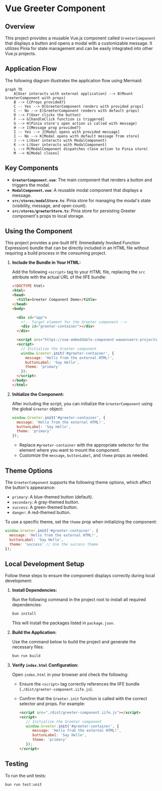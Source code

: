 
# Vue Greeter Component

## Overview

This project provides a reusable Vue.js component called `GreeterComponent` that displays a button and opens a modal with a customizable message. It utilizes Pinia for state management and can be easily integrated into other Vue.js projects.

## Application Flow

The following diagram illustrates the application flow using Mermaid:

```mermaid
graph TD
    A[User interacts with external application] --> B(Mount GreeterComponent with props)
    B --> C{Props provided?}
    C -- Yes --> D[GreeterComponent renders with provided props]
    C -- No --> E[GreeterComponent renders with default props]
    D --> F(User clicks the button)
    F --> G[handleClick function is triggered]
    G --> H(Pinia store's open action is called with message)
    H --> I{Message prop provided?}
    I -- Yes --> J[Modal opens with provided message]
    I -- No --> K[Modal opens with default message from store]
    J --> L(User interacts with ModalComponent)
    K --> L(User interacts with ModalComponent)
    L --> M(ModalComponent dispatches close action to Pinia store)
    M --> N[Modal closes]
```

## Key Components

*   **`GreeterComponent.vue`**: The main component that renders a button and triggers the modal.
*   **`ModalComponent.vue`**: A reusable modal component that displays a message.
*   **`src/stores/modalStore.ts`**: Pinia store for managing the modal's state (visibility, message, and open count).
*   **`src/stores/greeterStore.ts`**: Pinia store for persisting Greeter component's props to local storage.

## Using the Component

This project provides a pre-built IIFE (Immediately Invoked Function Expression) bundle that can be directly included in an HTML file without requiring a build process in the consuming project.

1.  **Include the Bundle in Your HTML:**

    Add the following `<script>` tag to your HTML file, replacing the `src` attribute with the actual URL of the IIFE bundle:

    ```html
    <!DOCTYPE html>
    <html>
    <head>
      <title>Greeter Component Demo</title>
    </head>
    <body>

      <div id="app">
        <!-- Target element for the Greeter component -->
        <div id="greeter-container"></div>
      </div>

      <script src="https://vue-embeddable-component-wawansoers-projects.vercel.app/greeter-component.iife.js"></script>
      <script>
        // Initialize the Greeter component
        window.Greeter.init('#greeter-container', {
          message: 'Hello from the external HTML!',
          buttonLabel: 'Say Hello',
          theme: 'primary'
        });
      </script>
    </body>
    </html>
    ```

3.  **Initialize the Component:**

    After including the script, you can initialize the `GreeterComponent` using the global `Greeter` object:

    ```javascript
    window.Greeter.init('#greeter-container', {
      message: 'Hello from the external HTML!',
      buttonLabel: 'Say Hello',
      theme: 'primary'
    });
    ```

    *   Replace `#greeter-container` with the appropriate selector for the element where you want to mount the component.
    *   Customize the `message`, `buttonLabel`, and `theme` props as needed.



## Theme Options

The `GreeterComponent` supports the following theme options, which affect the button's appearance:

*   `primary`:  A blue-themed button (default).
*   `secondary`: A gray-themed button.
*   `success`:  A green-themed button.
*   `danger`:   A red-themed button.

To use a specific theme, set the `theme` prop when initializing the component:

```javascript
window.Greeter.init('#greeter-container', {
  message: 'Hello from the external HTML!',
  buttonLabel: 'Say Hello',
  theme: 'success' // Use the success theme
});
```


## Local Development Setup

Follow these steps to ensure the component displays correctly during local development:

1. **Install Dependencies:**

    Run the following command in the project root to install all required dependencies:

    ```bash
    bun install
    ```

    This will install the packages listed in `package.json`.

2. **Build the Application:**

    Use the command below to build the project and generate the necessary files:

    ```bash
    bun run build
    ```

3. **Verify `index.html` Configuration:**

    Open `index.html` in your browser and check the following:

    * Ensure the `<script>` tag correctly references the IIFE bundle (`./dist/greeter-component.iife.js`).
    * Confirm that the `Greeter.init` function is called with the correct selector and props. For example:

      ```html
      <script src="./dist/greeter-component.iife.js"></script>
      <script>
         // Initialize the Greeter component
         window.Greeter.init('#greeter-container', {
            message: 'Hello from the external HTML!',
            buttonLabel: 'Say Hello',
            theme: 'primary'
         });
      </script>
      ```

## Testing

To run the unit tests:

```bash
bun run test:unit
```
